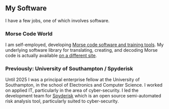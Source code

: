 ## My Software

I have a few jobs, one of which involves software.

### Morse Code World

I am self-employed, developing [Morse code software and training tools](https://morsecode.world). My underlying software library for translating, creating, and decoding Morse code is actually available [on a different site](https://gitlab.com/scphillips/morse-pro).

### Previously: University of Southampton / Spyderisk

Until 2025 I was a principal enterprise fellow at the University of Southampton, in the school of Electronics and Computer Science. I worked on applied IT, particularly in the area of cyber-security. I led the development team for [Spyderisk](https://github.com/spyderisk) which is an open source semi-automated risk analysis tool, particularly suited to cyber-security.
